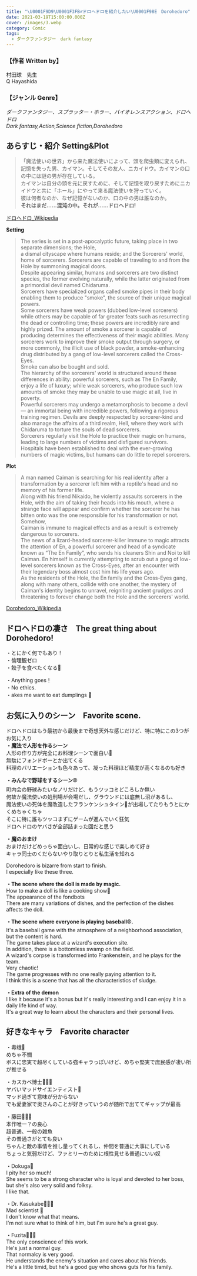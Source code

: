 ```yaml
---
title: "\U0001F9D9\U0001F3FB‍♂️ドロヘドロを紹介したい\U0001F98E　Dorohedoro"
date: 2021-03-19T15:00:00.000Z
cover: /images/3.webp
category: Comic
tags:
  - ダークファンタジー　dark fantasy
---
```

### 【作者 Written by】
村田球　先生  
Q Hayashida

### 【ジャンル Genre】
*ダークファンタジー、スプラッター・ホラー、バイオレンスアクション、ドロヘドロ*  
*Dark fantasy,Action,Science fiction,Dorohedoro*

## あらすじ・紹介 Setting&Plot
> 「魔法使いの世界」から来た魔法使いによって、頭を爬虫類に変えられ、記憶を失った男、カイマン。そしてその友人、ニカイドウ。カイマンの口の中には謎の男が存在している。  
カイマンは自分の頭を元に戻すために、そして記憶を取り戻すためにニカイドウと共に「ホール」にやって来る魔法使いを狩っていく。  
彼は何者なのか、なぜ記憶がないのか、口の中の男は誰なのか。  
> __それはまだ……混沌の中。それが……ドロヘドロ!__

[ドロヘドロ_Wikipedia](https://ja.wikipedia.org/wiki/%E3%83%89%E3%83%AD%E3%83%98%E3%83%89%E3%83%AD)  

__Setting__
> The series is set in a post-apocalyptic future, taking place in two separate dimensions; the Hole,  
 a dismal cityscape where humans reside; and the Sorcerers' world, home of sorcerers. Sorcerers are capable of traveling to and from the Hole by summoning magical doors.  
Despite appearing similar, humans and sorcerers are two distinct species, the former evolving naturally, while the latter originated from a primordial devil named Chidaruma.   
Sorcerers have specialized organs called smoke pipes in their body enabling them to produce "smoke", the source of their unique magical powers.  
Some sorcerers have weak powers (dubbed low-level sorcerers) while others may be capable of far greater feats such as resurrecting the dead or controlling time; these powers are incredibly rare and highly prized. The amount of smoke a sorcerer is capable of producing determines the effectiveness of their magic abilities. Many sorcerers work to improve their smoke output through surgery, or more commonly, the illicit use of black powder, a smoke-enhancing drug distributed by a gang of low-level sorcerers called the Cross-Eyes.  
 Smoke can also be bought and sold.  
The hierarchy of the sorcerers' world is structured around these differences in ability: powerful sorcerers, such as The En Family, enjoy a life of luxury; while weak sorcerers, who produce such low amounts of smoke they may be unable to use magic at all, live in poverty.  
 Powerful sorcerers may undergo a metamorphosis to become a devil — an immortal being with incredible powers, following a rigorous training regimen. Devils are deeply respected by sorcerer-kind and also manage the affairs of a third realm, Hell, where they work with Chidaruma to torture the souls of dead sorcerers.  
Sorcerers regularly visit the Hole to practice their magic on humans, leading to large numbers of victims and disfigured survivors.  
 Hospitals have been established to deal with the ever-growing numbers of magic victims, but humans can do little to repel sorcerers.

__Plot__
> A man named Caiman is searching for his real identity after a transformation by a sorcerer left him with a reptile's head and no memory of his former life.   
Along with his friend Nikaido, he violently assaults sorcerers in the Hole, with the aim of taking their heads into his mouth, where a strange face will appear and confirm whether the sorcerer he has bitten onto was the one responsible for his transformation or not. Somehow,  
 Caiman is immune to magical effects and as a result is extremely dangerous to sorcerers.  
The news of a lizard-headed sorcerer-killer immune to magic attracts the attention of En, a powerful sorcerer and head of a syndicate known as “The En Family”, who sends his cleaners Shin and Noi to kill Caiman. En himself is currently attempting to scrub out a gang of low-level sorcerers known as the Cross-Eyes, after an encounter with their legendary boss almost cost him his life years ago.  
As the residents of the Hole, the En family and the Cross-Eyes gang, along with many others, collide with one another, the mystery of Caiman's identity begins to unravel, reigniting ancient grudges and threatening to forever change both the Hole and the sorcerers' world.

[Dorohedoro_Wikipedia](https://en.wikipedia.org/wiki/Dorohedoro)

## ドロヘドロの凄さ　The great thing about Dorohedoro!
・とにかく何でもあり！  
・倫理観ゼロ  
・餃子を食べたくなる🥟

・Anything goes！  
・No ethics.  
・akes me want to eat dumplings 🥟

## お気に入りのシーン　Favorite scene.
ドロヘドロはもう最初から最後まで奇想天外な感じだけど、特に特にこの3つがお気に入り  
__・魔法で人形を作るシーン__  
人形の作り方が完全にお料理シーンで面白い🍗  
無駄にフォンドボーとか出てくる  
料理のバリエーションも色々あって、凝った料理ほど精度が高くなるのも好き

__・みんなで野球をするシーン⚾️__  
町内会の野球みたいなノリだけど、もうツッコミどころしか無い  
何故か魔法使いの処刑場が会場だし、グラウンドには底無し沼があるし、  
魔法使いの死体を魔改造したフランケンシュタイン🧟が出場してたりもうとにかくめちゃくちゃ  
そこに特に誰もツッコまずにゲームが進んでいく狂気  
ドロヘドロのヤバさが全部詰まった回だと思う

__・魔のおまけ__  
おまけだけどめっちゃ面白いし、日常的な感じで楽しめて好き  
キャラ同士のくだらないやり取りとりと私生活を知れる  


Dorohedoro is bizarre from start to finish.  
I especially like these three.

__・The scene where the doll is made by magic.__  
How to make a doll is like a cooking show🍗  
The appearance of the fondbots  
There are many variations of dishes, and the perfection of the dishes affects the doll.

__・The scene where everyone is playing baseball⚾️.__  
It's a baseball game with the atmosphere of a neighborhood   association, but the content is hard.  
The game takes place at a wizard's execution site.  
In addition, there is a bottomless swamp on the field.  
A wizard's corpse is transformed into Frankenstein, and he plays for the team.  
Very chaotic!  
The game progresses with no one really paying attention to it.  
I think this is a scene that has all the characteristics of sludge.

__・Extra of the demon__  
I like it because it's a bonus but it's really interesting and I can enjoy it in a daily life kind of way.  
It's a great way to learn about the characters and their personal lives.

## 好きなキャラ　Favorite character
・毒蛾🦋  
めちゃ不憫  
ボスに忠実で超尽くしている強キャラっぽいけど、めちゃ堅実で庶民感が凄い所が推せる

・カスカベ博士👨🏽‍⚕️  
ヤバいマッドサイエンティスト💉  
マッド過ぎて意味が分からない  
でも愛妻家で奥さんのことが好きっていうのが随所で出ててギャップが最高  

・藤田🙋🏻‍♂️  
本作唯一？の良心  
超普通、一般の雑魚  
その普通さがとても良い  
ちゃんと敵の事情を推し量ってくれるし、仲間を普通に大事にしている  
ちょっと気弱だけど、ファミリーのために根性見せる普通にいい奴


・Dokuga🦋  
I pity her so much!  
She seems to be a strong character who is loyal and devoted to her boss, but she's also very solid and folksy.  
I like that.

・Dr. Kasukabe👨🏽‍⚕️  
Mad scientist 💉  
I don't know what that means.  
I'm not sure what to think of him, but I'm sure he's a great guy.

・Fuzita🙋🏻‍♂️  
The only conscience of this work.  
He's just a normal guy.  
That normalcy is very good.  
He understands the enemy's situation and cares about his friends.  
He's a little timid, but he's a good guy who shows guts for his family.
